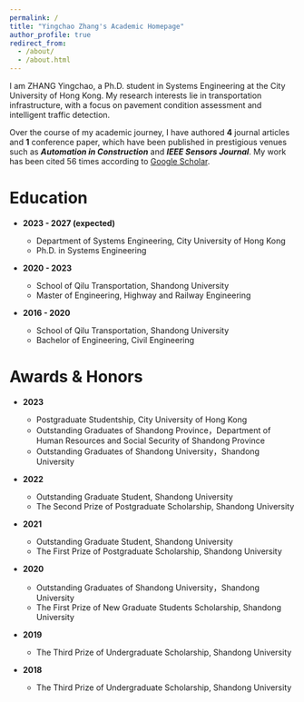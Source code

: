 ```yaml
---
permalink: /
title: "Yingchao Zhang's Academic Homepage"
author_profile: true
redirect_from: 
  - /about/
  - /about.html
---
```


I am ZHANG Yingchao, a Ph.D. student in Systems Engineering at the City University of Hong Kong. My research interests lie in transportation infrastructure, with a focus on pavement condition assessment and intelligent traffic detection.

Over the course of my academic journey, I have authored **4** journal articles and **1** conference paper, which have been published in prestigious venues such as _**Automation in Construction**_ and _**IEEE Sensors Journal**_. My work has been cited 56 times according to [Google Scholar](https://scholar.google.com.hk/citations?user=OQk6skcAAAAJ&hl=zh-CN).

Education
=======
- **2023 - 2027 (expected)** 
  - Department of Systems Engineering, City University of Hong Kong
  - Ph.D. in Systems Engineering

- **2020 - 2023**
  - School of Qilu Transportation, Shandong University
  - Master of Engineering, Highway and Railway Engineering

- **2016 - 2020**
  - School of Qilu Transportation, Shandong University
  - Bachelor of Engineering, Civil Engineering

Awards & Honors
=======
- **2023**
  - Postgraduate Studentship, City University of Hong Kong
  - Outstanding Graduates of Shandong Province，Department of Human Resources and Social Security of Shandong Province
  - Outstanding Graduates of Shandong University，Shandong University

- **2022**
  - Outstanding Graduate Student, Shandong University
  - The Second Prize of Postgraduate Scholarship, Shandong University

- **2021**
  - Outstanding Graduate Student, Shandong University
  - The First Prize of Postgraduate Scholarship, Shandong University

- **2020**
  - Outstanding Graduates of Shandong University，Shandong University
  - The First Prize of New Graduate Students Scholarship, Shandong University

- **2019**
  - The Third Prize of Undergraduate Scholarship, Shandong University

- **2018**
  - The Third Prize of Undergraduate Scholarship, Shandong University
